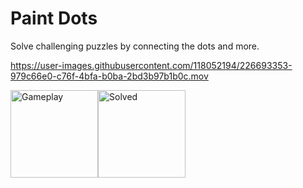 # Paint Dots
  Solve challenging puzzles by connecting the dots and more.
  
https://user-images.githubusercontent.com/118052194/226693353-979c66e0-c76f-4bfa-b0ba-2bd3b97b1b0c.mov 

<img width="140" alt="Gameplay" src="https://user-images.githubusercontent.com/118052194/226693679-8f26b71d-a10d-4539-b5b1-185e71c435a8.png"><img width="140" alt="Solved" src="https://user-images.githubusercontent.com/118052194/226693696-66d30773-cff3-4d17-a3b0-d67c14922f3a.png">
